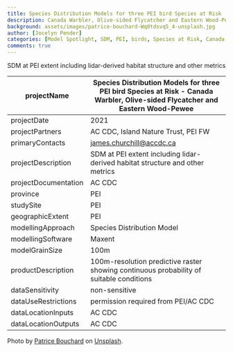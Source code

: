 ```yaml
---
title: Species Distribution Models for three PEI bird Species at Risk
description: Canada Warbler, Olive-sided Flycatcher and Eastern Wood-Pewee
background: assets/images/patrice-bouchard-Wq0tdsvq5_4-unsplash.jpg
author: [Jocelyn Pender]
categories: [Model Spotlight, SDM, PEI, birds, Species at Risk, Canada Warbler, Olive-sided Flycatcher, Eastern Wood-Pewee]
comments: true
---
```


SDM at PEI extent including lidar-derived habitat structure and other metrics

| projectName          | Species Distribution Models for three PEI bird Species at Risk - Canada Warbler, Olive-sided Flycatcher and Eastern Wood-Pewee |
|----------------------|--------------------------------------------------------------------------------------------------------------------------------|
| projectDate          |                                                                                                                           2021 |
| projectPartners      | AC CDC, Island Nature Trust, PEI FW                                                                                            |
| primaryContacts      | james.churchill@accdc.ca                                                                                                       |
| projectDescription   | SDM at PEI extent including lidar-derived habitat structure and other metrics                                                  |
| projectDocumentation | AC CDC                                                                                                                         |
| province             | PEI                                                                                                                            |
| studySite            | PEI                                                                                                                            |
| geographicExtent     | PEI                                                                                                                            |
| modellingApproach    | Species   Distribution Model                                                                                                   |
| modellingSoftware    | Maxent                                                                                                                         |
| modelGrainSize       | 100m                                                                                                                           |
| productDescription   | 100m-resolution predictive raster showing continuous probability of suitable conditions                                        |
| dataSensitivity      | non-sensitive                                                                                                                  |
| dataUseRestrictions  | permission required from PEI/AC CDC                                                                                            |
| dataLocationInputs   | AC CDC                                                                                                                         |
| dataLocationOutputs  | AC CDC                                                                                                                         |

Photo by [Patrice Bouchard](https://unsplash.com/@patriceb?utm_source=unsplash&utm_medium=referral&utm_content=creditCopyText) on [Unsplash](https://unsplash.com/s/photos/canada-warbler?utm_source=unsplash&utm_medium=referral&utm_content=creditCopyText).
  